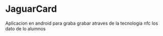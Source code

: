 # JaguarCard
Aplicacion en android para graba  grabar atraves de la tecnologia nfc los dato de lo alumnos
